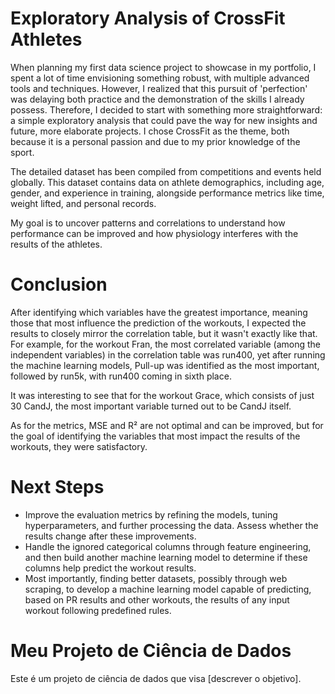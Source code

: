 # Exploratory Analysis of CrossFit Athletes

When planning my first data science project to showcase in my portfolio, I spent a lot of time envisioning something robust, with multiple advanced tools and techniques. However, I realized that this pursuit of 'perfection' was delaying both practice and the demonstration of the skills I already possess. Therefore, I decided to start with something more straightforward: a simple exploratory analysis that could pave the way for new insights and future, more elaborate projects. I chose CrossFit as the theme, both because it is a personal passion and due to my prior knowledge of the sport.

The detailed dataset has been compiled from competitions and events held globally. This dataset contains data on athlete demographics, including age, gender, and experience in training, alongside performance metrics like time, weight lifted, and personal records.

My goal is to uncover patterns and correlations to understand how performance can be improved and how physiology interferes with the results of the athletes.

# Conclusion

After identifying which variables have the greatest importance, meaning those that most influence the prediction of the workouts, I expected the results to closely mirror the correlation table, but it wasn't exactly like that. For example, for the workout Fran, the most correlated variable (among the independent variables) in the correlation table was run400, yet after running the machine learning models, Pull-up was identified as the most important, followed by run5k, with run400 coming in sixth place.

It was interesting to see that for the workout Grace, which consists of just 30 CandJ, the most important variable turned out to be CandJ itself.

As for the metrics, MSE and R² are not optimal and can be improved, but for the goal of identifying the variables that most impact the results of the workouts, they were satisfactory.

# Next Steps

* Improve the evaluation metrics by refining the models, tuning hyperparameters, and further processing the data. Assess whether the results change after these improvements.
* Handle the ignored categorical columns through feature engineering, and then build another machine learning model to determine if these columns help predict the workout results.
* Most importantly, finding better datasets, possibly through web scraping, to develop a machine learning model capable of predicting, based on PR results and other workouts, the results of any input workout following predefined rules.
# Meu Projeto de Ciência de Dados
Este é um projeto de ciência de dados que visa [descrever o objetivo].

